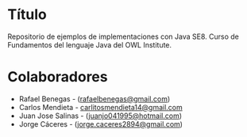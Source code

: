 Título
====
Repositorio de ejemplos de implementaciones con Java SE8. Curso de Fundamentos del lenguaje Java del OWL Institute.

Colaboradores
===
- Rafael Benegas - (rafaelbenegas@gmail.com)
- Carlos Mendieta - <carlitosmendieta14@gmail.com>
- Juan Jose Salinas - (juanjo041995@hotmail.com)
- Jorge Cáceres - (jorge.caceres2894@gmail.com)